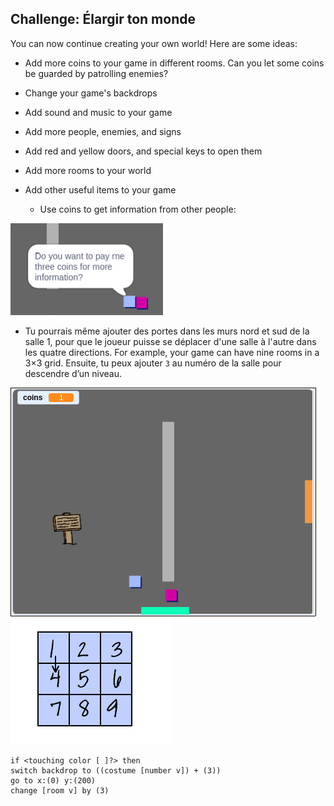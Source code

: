 ## Challenge: Élargir ton monde

You can now continue creating your own world! Here are some ideas:

+ Add more coins to your game in different rooms. Can you let some coins be guarded by patrolling enemies?
+ Change your game's backdrops
+ Add sound and music to your game
+ Add more people, enemies, and signs
+ Add red and yellow doors, and special keys to open them
+ Add more rooms to your world
+ Add other useful items to your game
    
    + Use coins to get information from other people:

![screenshot](images/world-bribe.png)

+ Tu pourrais même ajouter des portes dans les murs nord et sud de la salle 1, pour que le joueur puisse se déplacer d'une salle à l'autre dans les quatre directions. For example, your game can have nine rooms in a 3×3 grid. Ensuite, tu peux ajouter `3` au numéro de la salle pour descendre d’un niveau.

![screenshot](images/north-south-rooms.png) ![screenshot](images/number-grid.png)

```blocks3
if <touching color [ ]?> then
switch backdrop to ((costume [number v]) + (3))
go to x:(0) y:(200)
change [room v] by (3)
```